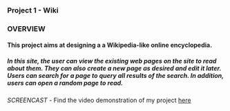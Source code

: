 ### Project 1 - Wiki 

### OVERVIEW 

#### This project aims at designing a a Wikipedia-like online encyclopedia. 

##### In this site, the user can view the existing web pages on the site to read about them. They can also create a new page as desired and edit it later. <br/> Users can search for a page to query all results of the search. In addition, users can open a random page to read.

*SCREENCAST -*
Find the video demonstration of my project [here](https://youtu.be/mHUZUWfhrE8)
